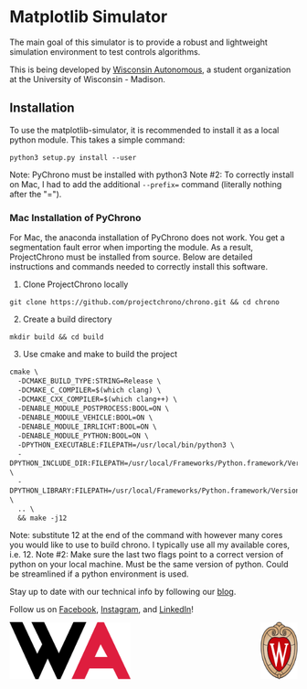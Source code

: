 # Matplotlib Simulator

The main goal of this simulator is to provide a robust and lightweight simulation environment to test controls algorithms.

This is being developed by [Wisconsin Autonomous](https://wisconsinautonomous.org/), a student organization at the University of Wisconsin - Madison.

## Installation
To use the matplotlib-simulator, it is recommended to install it as a local python module. This takes a simple command:
```
python3 setup.py install --user
```
Note: PyChrono must be installed with python3
Note #2: To correctly install on Mac, I had to add the additional `--prefix=` command (literally nothing after the "=").

### Mac Installation of PyChrono
For Mac, the anaconda installation of PyChrono does not work. You get a segmentation fault error when importing the module. As a result, ProjectChrono must be installed from source. Below are detailed instructions and commands needed to correctly install this software.

1. Clone ProjectChrono locally
```
git clone https://github.com/projectchrono/chrono.git && cd chrono
```
2. Create a build directory
```
mkdir build && cd build
```
3. Use cmake and make to build the project
```
cmake \
  -DCMAKE_BUILD_TYPE:STRING=Release \
  -DCMAKE_C_COMPILER=$(which clang) \
  -DCMAKE_CXX_COMPILER=$(which clang++) \
  -DENABLE_MODULE_POSTPROCESS:BOOL=ON \
  -DENABLE_MODULE_VEHICLE:BOOL=ON \
  -DENABLE_MODULE_IRRLICHT:BOOL=ON \
  -DENABLE_MODULE_PYTHON:BOOL=ON \
  -DPYTHON_EXECUTABLE:FILEPATH=/usr/local/bin/python3 \
  -DPYTHON_INCLUDE_DIR:FILEPATH=/usr/local/Frameworks/Python.framework/Versions/3.7/include/python3.7m \
  -DPYTHON_LIBRARY:FILEPATH=/usr/local/Frameworks/Python.framework/Versions/3.7/lib/libpython3.7.dylib \
  .. \
  && make -j12
```
Note: substitute 12 at the end of the command with however many cores you would like to use to build chrono. I typically use all my available cores, i.e. 12.
Note #2: Make sure the last two flags point to a correct version of python on your local machine. Must be the same version of python. Could be streamlined if a python environment is used.

Stay up to date with our technical info by following our [blog](https://www.wisconsinautonomous.org/blog).

Follow us on [Facebook](https://www.facebook.com/wisconsinautonomous/), [Instagram](https://www.instagram.com/wisconsinautonomous/), and [LinkedIn](https://www.linkedin.com/company/wisconsin-autonomous/about/)!

<img src="https://github.com/WisconsinAutonomous/wa-resources/blob/master/Images/WA.png" alt="Wisconsin Autonomous Logo" height="100px">  <img src="https://github.com/WisconsinAutonomous/wa-resources/blob/master/Images/UWCrest.png" alt="University of Wisconsin - Madison Crest" height="100px" align="right">
